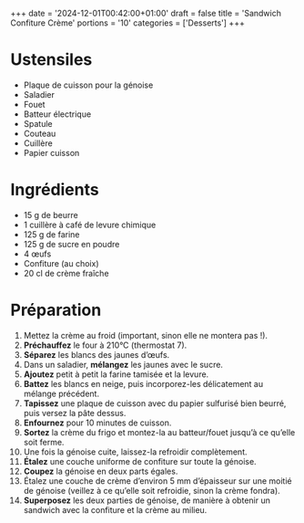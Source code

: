 +++
date = '2024-12-01T00:42:00+01:00'
draft = false
title = 'Sandwich Confiture Crème'
portions = '10'
categories = ['Desserts']
+++

# Ustensiles

- Plaque de cuisson pour la génoise
- Saladier
- Fouet
- Batteur électrique
- Spatule
- Couteau
- Cuillère
- Papier cuisson

# Ingrédients

- 15 g de beurre
- 1 cuillère à café de levure chimique
- 125 g de farine
- 125 g de sucre en poudre
- 4 œufs
- Confiture (au choix)
- 20 cl de crème fraîche

# Préparation

1. Mettez la crème au froid (important, sinon elle ne montera pas !).
2. **Préchauffez** le four à 210°C (thermostat 7).
3. **Séparez** les blancs des jaunes d’œufs.
4. Dans un saladier, **mélangez** les jaunes avec le sucre.
5. **Ajoutez** petit à petit la farine tamisée et la levure.
6. **Battez** les blancs en neige, puis incorporez-les délicatement au mélange précédent.
7. **Tapissez** une plaque de cuisson avec du papier sulfurisé bien beurré, puis versez la pâte dessus.
8. **Enfournez** pour 10 minutes de cuisson.
9. **Sortez** la crème du frigo et montez-la au batteur/fouet jusqu’à ce qu’elle soit ferme.
10. Une fois la génoise cuite, laissez-la refroidir complètement.
11. **Étalez** une couche uniforme de confiture sur toute la génoise.
12. **Coupez** la génoise en deux parts égales.
13. Étalez une couche de crème d’environ 5 mm d’épaisseur sur une moitié de génoise (veillez à ce qu’elle soit refroidie, sinon la crème fondra).
14. **Superposez** les deux parties de génoise, de manière à obtenir un sandwich avec la confiture et la crème au milieu.
